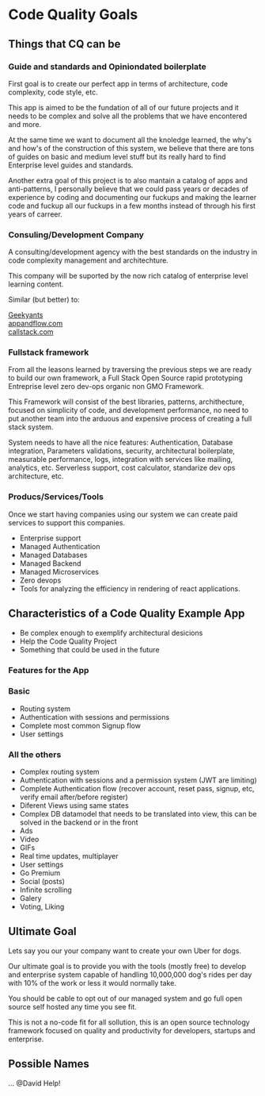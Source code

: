 # Code Quality Goals

## Things that CQ can be

### Guide and standards and Opiniondated boilerplate

First goal is to create our perfect app in terms of architecture, code complexity, code style, etc.

This app is aimed to be the fundation of all of our future projects and it needs to be complex and solve all the problems that we have encontered and more.

At the same time we want to document all the knoledge learned, the why's and how's of the construction of this system, we believe that there are tons of guides on basic and medium level stuff but its really hard to find Enterprise level guides and standards.

Another extra goal of this project is to also mantain a catalog of apps and anti-patterns, I personally believe that we could pass years or decades of experience by coding and documenting our fuckups and making the learner code and fuckup all our fuckups in a few months instead of through his first years of carreer.

### Consuling/Development Company

A consulting/development agency with the best standards on the industry in code complexity management and architechture.

This company will be suported by the now rich catalog of enterprise level learning content.

Similar (but better) to:

[Geekyants](https://geekyants.com/)\
[appandflow.com](https://appandflow.com/pricing)\
[callstack.com](https://callstack.com/)

### Fullstack framework

From all the leasons learned by traversing the previous steps we are ready to build our own framework, a Full Stack Open Source rapid prototyping Entreprise level zero dev-ops organic non GMO Framework.

This Framework will consist of the best libraries, patterns, archithecture, focused on simplicity of code, and development performance, no need to put another team into the arduous and expensive process of creating a full stack system.

System needs to have all the nice features: Authentication, Database integration, Parameters validations, security, architectural boilerplate, measurable performance, logs, integration with services like mailing, analytics, etc. Serverless support, cost calculator, standarize dev ops architecture, etc.

### Producs/Services/Tools

Once we start having companies using our system we can create paid services to support this companies.

- Enterprise support
- Managed Authentication
- Managed Databases
- Managed Backend
- Managed Microservices
- Zero devops
- Tools for analyzing the efficiency in rendering of react applications.

## Characteristics of a Code Quality Example App

- Be complex enough to exemplify architectural desicions
- Help the Code Quality Project
- Something that could be used in the future

### Features for the App

### Basic

- Routing system
- Authentication with sessions and permissions
- Complete most common Signup flow
- User settings

### All the others

- Complex routing system
- Authentication with sessions and a permission system (JWT are limiting)
- Complete Authentication flow (recover account, reset pass, signup, etc, verify email after/before register)
- Diferent Views using same states
- Complex DB datamodel that needs to be translated into view, this can be solved in the backend or in the front
- Ads
- Video
- GIFs
- Real time updates, multiplayer
- User settings
- Go Premium
- Social (posts)
- Infinite scrolling
- Galery
- Voting, Liking

## Ultimate Goal

Lets say you our your company want to create your own Uber for dogs.

Our ultimate goal is to provide you with the tools (mostly free) to develop and enterprise system capable of handling 10,000,000 dog's rides per day with 10% of the work or less it would normally take.

You should be cable to opt out of our managed system and go full open source self hosted any time you see fit.

This is not a no-code fit for all sollution, this is an open source technology framework focused on quality and productivity for developers, startups and enterprise.

## Possible Names

... @David Help!
